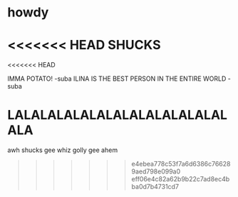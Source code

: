 # howdy
<<<<<<< HEAD
SHUCKS
=======
<<<<<<< HEAD

IMMA POTATO! -suba
ILINA IS THE BEST PERSON IN THE ENTIRE WORLD -suba

LALALALALALALALALALALALALALALA
=======
awh shucks
gee whiz
golly gee
ahem
>>>>>>> e4ebea778c53f7a6d6386c766289aed798e099a0
>>>>>>> eff06e4c82a62b9b22c7ad8ec4bba0d7b4731cd7
